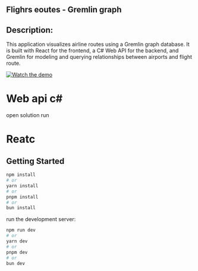 ## Flighrs eoutes - Gremlin graph

## Description:
This application visualizes airline routes using a Gremlin graph database. It is built with React for the frontend, a C# Web API for the backend, and Gremlin for modeling and querying relationships between airports and flight route.

[![Watch the demo](https://img.youtube.com/vi/Ckp6rfgPDYE/0.jpg)](https://youtu.be/Ckp6rfgPDYE)

# Web api c#

open solution
run

# Reatc 

## Getting Started

```bash
npm install
# or
yarn install
# or
pnpm install
# or
bun install
```

run the development server:

```bash
npm run dev
# or
yarn dev
# or
pnpm dev
# or
bun dev
```

